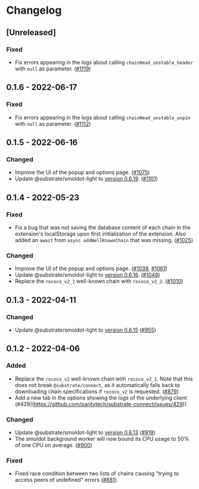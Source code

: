 # Changelog

## [Unreleased]

### Fixed

- Fix errors appearing in the logs about calling `chainHead_unstable_header` with `null` as parameter. ([#1119](https://github.com/paritytech/substrate-connect/pull/1119))

## 0.1.6 - 2022-06-17

### Fixed

- Fix errors appearing in the logs about calling `chainHead_unstable_unpin` with `null` as parameter. ([#1112](https://github.com/paritytech/substrate-connect/pull/1112))

## 0.1.5 - 2022-06-16

### Changed

- Improve the UI of the popup and options page. ([#1075](https://github.com/paritytech/substrate-connect/pull/1075))
- Update @substrate/smoldot-light to [version 0.6.19](https://github.com/paritytech/smoldot/blob/main/bin/wasm-node/CHANGELOG.md#0619---2022-06-14). ([#1101](https://github.com/paritytech/substrate-connect/pull/1101))

## 0.1.4 - 2022-05-23

### Fixed

- Fix a bug that was not saving the database content of each chain in the extension's localStorage upon first initialization of the extension. Also added an `await` from `async addWellKnownChain` that was missing. ([#1025](https://github.com/paritytech/substrate-connect/pull/1025))

### Changed

- Improve the UI of the popup and options page. ([#1039](https://github.com/paritytech/substrate-connect/pull/1039), [#1061](https://github.com/paritytech/substrate-connect/pull/1061))
- Update @substrate/smoldot-light to [version 0.6.16](https://github.com/paritytech/smoldot/blob/main/bin/wasm-node/CHANGELOG.md#0616---2022-05-16). ([#1048](https://github.com/paritytech/substrate-connect/pull/1048))
- Replace the `rococo_v2_1` well-known chain with `rococo_v2_2`. ([#1010](https://github.com/paritytech/substrate-connect/pull/1010))

## 0.1.3 - 2022-04-11

### Changed

- Update @substrate/smoldot-light to [version 0.6.15](https://github.com/paritytech/smoldot/blob/main/bin/wasm-node/CHANGELOG.md#0615---2022-04-07) ([#955](https://github.com/paritytech/substrate-connect/pull/955))

## 0.1.2 - 2022-04-06

### Added

- Replace the `rococo_v2` well-known chain with `rococo_v2_1`. Note that this does not break `@substrate/connect`, as it automatically falls back to downloading chain specifications if `rococo_v2` is requested. ([#879](https://github.com/paritytech/substrate-connect/pull/879))
- Add a new tab in the options showing the logs of the underlying client (#429](https://github.com/paritytech/substrate-connect/issues/429))

### Changed

- Update @substrate/smoldot-light to [version 0.6.13](https://github.com/paritytech/smoldot/blob/315c3683d3beee1c8f5884261f761530ddf7ef53/bin/wasm-node/CHANGELOG.md#0613---2022-04-05) ([#919](https://github.com/paritytech/substrate-connect/pull/919))
- The smoldot background worker will now bound its CPU usage to 50% of one CPU on average. ([#900](https://github.com/paritytech/substrate-connect/pull/900))

### Fixed

- Fixed race condition between two lists of chains causing "trying to access peers of undefined" errors ([#881](https://github.com/paritytech/substrate-connect/pull/881)).
